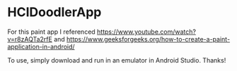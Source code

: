 # HCIDoodlerApp

For this paint app I referenced https://www.youtube.com/watch?v=r8zAQTa2rfE and https://www.geeksforgeeks.org/how-to-create-a-paint-application-in-android/

To use, simply download and run in an emulator in Android Studio. Thanks!
